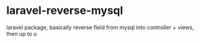 # laravel-reverse-mysql
laravel package, basically reverse field from mysql into controller + views, then up to u
